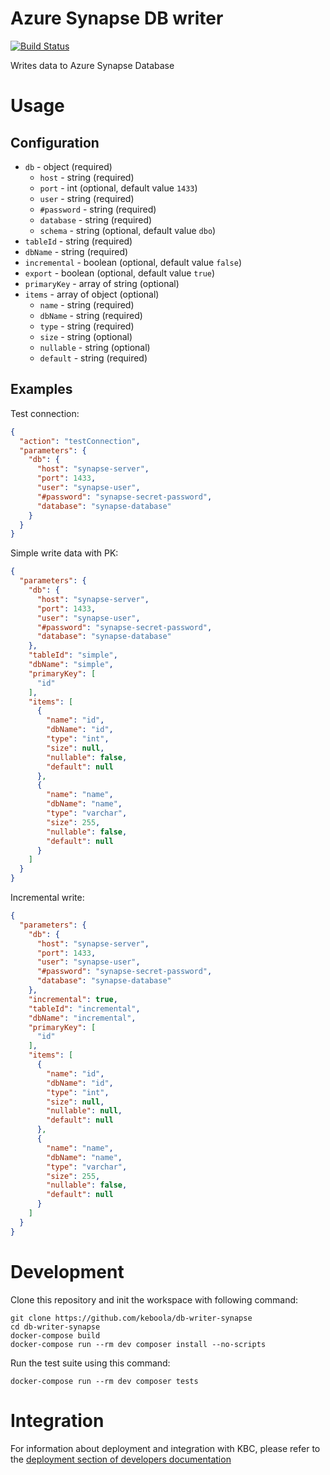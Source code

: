 # Azure Synapse DB writer

[![Build Status](https://travis-ci.com/keboola/db-writer-synapse.svg?branch=master)](https://travis-ci.com/keboola/db-writer-synapse)

Writes data to Azure Synapse Database

# Usage

## Configuration

- `db` - object (required)
  - `host` - string (required)
  - `port` - int (optional, default value `1433`)
  - `user` - string (required)
  - `#password` - string (required)
  - `database` - string (required)
  - `schema` - string (optional, default value `dbo`)
- `tableId` - string (required)
- `dbName` - string (required)
- `incremental` - boolean (optional, default value `false`)
- `export` - boolean (optional, default value `true`)
- `primaryKey` - array of string (optional)
- `items` - array of object (optional)
    - `name` - string (required)
    - `dbName` - string (required)
    - `type` - string (required)
    - `size` - string (optional)
    - `nullable` - string (optional)
    - `default` - string (required)

## Examples

Test connection:
```json
{
  "action": "testConnection",
  "parameters": {
    "db": {
      "host": "synapse-server",
      "port": 1433,
      "user": "synapse-user",
      "#password": "synapse-secret-password",
      "database": "synapse-database"
    }
  }
}
```

Simple write data with PK:
```json
{
  "parameters": {
    "db": {
      "host": "synapse-server",
      "port": 1433,
      "user": "synapse-user",
      "#password": "synapse-secret-password",
      "database": "synapse-database"
    },
    "tableId": "simple",
    "dbName": "simple",
    "primaryKey": [
      "id"
    ],
    "items": [
      {
        "name": "id",
        "dbName": "id",
        "type": "int",
        "size": null,
        "nullable": false,
        "default": null
      },
      {
        "name": "name",
        "dbName": "name",
        "type": "varchar",
        "size": 255,
        "nullable": false,
        "default": null
      }
    ]
  }
}
```

Incremental write:
```json
{
  "parameters": {
    "db": {
      "host": "synapse-server",
      "port": 1433,
      "user": "synapse-user",
      "#password": "synapse-secret-password",
      "database": "synapse-database"
    },
    "incremental": true,
    "tableId": "incremental",
    "dbName": "incremental",
    "primaryKey": [
      "id"
    ],
    "items": [
      {
        "name": "id",
        "dbName": "id",
        "type": "int",
        "size": null,
        "nullable": null,
        "default": null
      },
      {
        "name": "name",
        "dbName": "name",
        "type": "varchar",
        "size": 255,
        "nullable": false,
        "default": null
      }
    ]
  }
}
```

# Development
 
Clone this repository and init the workspace with following command:

```
git clone https://github.com/keboola/db-writer-synapse
cd db-writer-synapse
docker-compose build
docker-compose run --rm dev composer install --no-scripts
```

Run the test suite using this command:

```
docker-compose run --rm dev composer tests
```
 
# Integration

For information about deployment and integration with KBC, please refer to the [deployment section of developers documentation](https://developers.keboola.com/extend/component/deployment/) 
